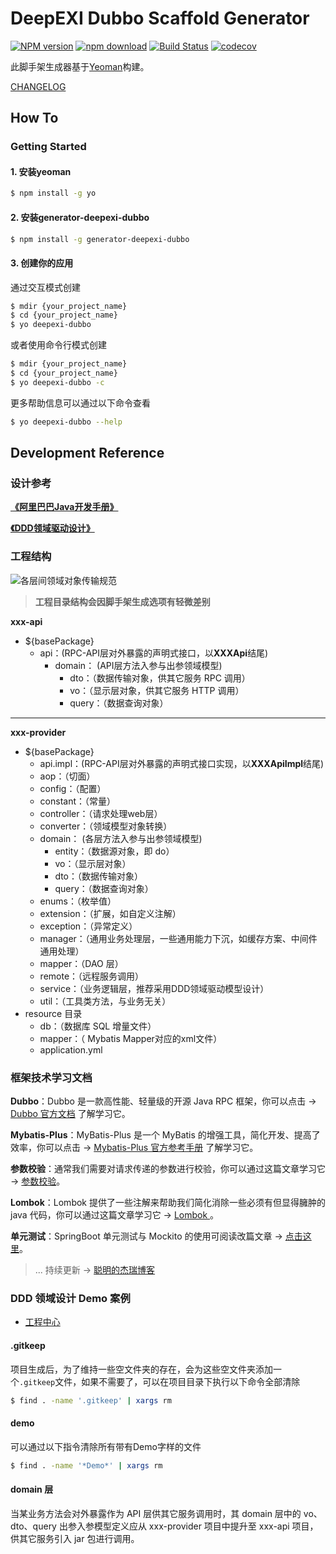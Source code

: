 # DeepEXI Dubbo Scaffold Generator

[![NPM version][npm-image]][npm-url]
[![npm download][download-image]][download-url]
[![Build Status](https://travis-ci.org/deepexi/generator-deepexi-dubbo.svg?branch=master)](https://travis-ci.org/deepexi/generator-deepexi-dubbo)
[![codecov](https://codecov.io/gh/deepexi/generator-deepexi-dubbo/branch/master/graph/badge.svg)](https://codecov.io/gh/deepexi/generator-deepexi-dubbo)

[npm-image]: https://img.shields.io/npm/v/generator-deepexi-dubbo.svg
[npm-url]: https://www.npmjs.com/package/generator-deepexi-dubbo
[download-image]: https://img.shields.io/npm/dm/generator-deepexi-dubbo.svg
[download-url]: https://www.npmjs.com/package/generator-deepexi-dubbo

此脚手架生成器基于[Yeoman](https://yeoman.io/)构建。

[CHANGELOG](./CHANGELOG.md)

## How To

### Getting Started

#### 1. 安装yeoman

```bash
$ npm install -g yo
```

#### 2. 安装generator-deepexi-dubbo

```bash
$ npm install -g generator-deepexi-dubbo
```

#### 3. 创建你的应用

通过交互模式创建

```bash
$ mdir {your_project_name}
$ cd {your_project_name}
$ yo deepexi-dubbo
```

或者使用命令行模式创建

```bash
$ mdir {your_project_name}
$ cd {your_project_name}
$ yo deepexi-dubbo -c
```

更多帮助信息可以通过以下命令查看

```bash
$ yo deepexi-dubbo --help
```

## Development Reference

### 设计参考

**[《阿里巴巴Java开发手册》](https://yq.aliyun.com/download/2719)**

**[《DDD领域驱动设计》]()**

### 工程结构

![各层间领域对象传输规范](https://user-gold-cdn.xitu.io/2019/8/26/16cccf2506ff510c?w=620&h=643&f=png&s=53699)

> **工程目录结构会因脚手架生成选项有轻微差别**

**xxx-api**

- ${basePackage}
  - api：(RPC-API层对外暴露的声明式接口，以**XXXApi**结尾)
    - domain： (API层方法入参与出参领域模型)
      - dto：（数据传输对象，供其它服务 RPC 调用）
      - vo：（显示层对象，供其它服务  HTTP  调用）
      - query：（数据查询对象）

------

**xxx-provider**

- ${basePackage}
  - api.impl：(RPC-API层对外暴露的声明式接口实现，以**XXXApiImpl**结尾)
  - aop：（切面）
  - config：（配置）
  - constant：（常量）
  - controller：（请求处理web层）
  - converter：（领域模型对象转换）
  - domain： (各层方法入参与出参领域模型)
    - entity：（数据源对象，即 do）
    - vo：（显示层对象）
    - dto：（数据传输对象）
    - query：（数据查询对象）
  - enums：（枚举值）
  - extension：（扩展，如自定义注解）
  - exception：（异常定义）
  - manager：（通用业务处理层，一些通用能力下沉，如缓存方案、中间件通用处理）
  - mapper：（DAO 层）
  - remote：（远程服务调用）
  - service：（业务逻辑层，推荐采用DDD领域驱动模型设计）
  - util：（工具类方法，与业务无关）
- resource 目录
  - db：（数据库 SQL 增量文件）
  - mapper：（ Mybatis Mapper对应的xml文件）
  - application.yml
  
### 框架技术学习文档

**Dubbo**：Dubbo 是一款高性能、轻量级的开源 Java RPC 框架，你可以点击 → [Dubbo 官方文档](http://dubbo.apache.org/zh-cn/docs/user/preface/background.html) 了解学习它。

**Mybatis-Plus**：MyBatis-Plus 是一个 MyBatis 的增强工具，简化开发、提高了效率，你可以点击 → [Mybatis-Plus 官方参考手册](https://mp.baomidou.com/guide/) 了解学习它。

**参数校验**：通常我们需要对请求传递的参数进行校验，你可以通过这篇文章学习它 →  [参数校验](https://juejin.im/post/5d6b5a5af265da03be48f14a)。

**Lombok**：Lombok 提供了一些注解来帮助我们简化消除一些必须有但显得臃肿的 java 代码，你可以通过这篇文章学习它 → [Lombok ](https://juejin.im/post/5d5c182df265da03f66dc353)。

**单元测试**：SpringBoot 单元测试与 Mockito 的使用可阅读改篇文章 → [点击这里](https://juejin.im/post/5d62cc3ee51d45620b21c3e9)。

> ... 持续更新 ->  [聪明的杰瑞博客](https://juejin.im/user/5bd1c4886fb9a05cd777874a)

### DDD 领域设计 Demo 案例

- [工程中心](https://github.com/LinYuanBaoBao/project-center-demo)

#### .gitkeep

项目生成后，为了维持一些空文件夹的存在，会为这些空文件夹添加一个`.gitkeep`文件，如果不需要了，可以在项目目录下执行以下命令全部清除

```bash
$ find . -name '.gitkeep' | xargs rm
```

#### demo

可以通过以下指令清除所有带有Demo字样的文件

```bash
$ find . -name '*Demo*' | xargs rm
```

#### domain 层

当某业务方法会对外暴露作为 API 层供其它服务调用时，其 domain 层中的 vo、dto、query 出参入参模型定义应从 xxx-provider 项目中提升至 xxx-api 项目，供其它服务引入 jar 包进行调用。

